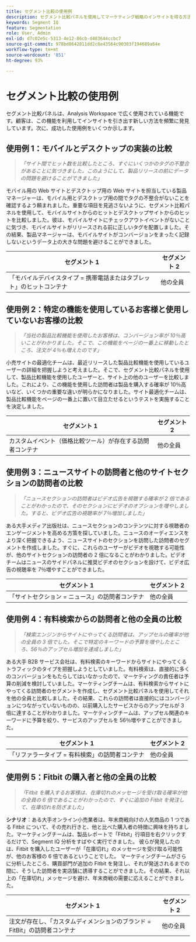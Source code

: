 ```yaml
---
title: セグメント比較の使用例
description: セグメント比較パネルを使用してマーケティング戦略のインサイトを得る方法に関する実際の使用例を説明します。
keywords: Segment IQ
feature: Segmentation
role: User, Admin
exl-id: d7c02e5c-5313-4e12-86cb-d483644ccbc7
source-git-commit: 978bd8642011dd2c8e43564c90303f194689a64e
workflow-type: tm+mt
source-wordcount: '851'
ht-degree: 93%

---
```


# セグメント比較の使用例

セグメント比較パネルは、Analysis Workspace で広く使用されている機能です。顧客は、この機能を利用してインサイトを引き出す新しい方法を頻繁に発見しています。次に、成功した使用例をいくつか示します。

## 使用例 1：モバイルとデスクトップの実装の比較

> *「サイト間でヒット数を比較したところ、すぐにいくつかのタグの不整合があることに気づきました。このようにして、製品リリースの前にデータの問題を避けることができました」*

モバイル用の Web サイトとデスクトップ用の Web サイトを担当している製品マネージャーは、モバイル用とデスクトップ用の間でタグの不整合がないことを確認するよう頼まれました。重要な項目を見逃さないように、セグメント比較パネルを使用して、モバイルサイトからのヒットとデスクトップサイトからのヒットを比較しました。彼は、モバイルサイトにチェックアウトイベントがないことに気づき、モバイルサイトがリリースされる前に正しいタグを配置しました。その結果、製品マネージャーは、モバイルサイトがコンバージョンをまったく記録しないというデータ上の大きな問題を避けることができました。

| セグメント 1 | セグメント 2 |
|--- |--- |
| 「モバイルデバイスタイプ = 携帯電話またはタブレット」のヒットコンテナ | 他の全員 |

## 使用例 2：特定の機能を使用しているお客様と使用していないお客様の比較

> *「当社の製品比較機能を使用したお客様は、コンバージョン率が 10％高いことがわかりました。そこで、この機能をページの一番上に移動したところ、注文が 4％も増えたのです」*

小売サイトの最適化チームは、最近リリースした製品比較機能を使用しているユーザーの詳細を把握しようと考えました。そこで、セグメント比較パネルを使用して、製品比較機能を使用したユーザーと、サイト上の他のユーザーを比較しました。これにより、この機能を使用した訪問者は製品を購入する確率が 10％高いなど、いくつかの重要な違いが明らかになりました。サイト最適化チームは、製品比較機能をページの一番上に置いて目立たせるというテストを実施することを決定しました。

| セグメント 1 | セグメント 2 |
|--- |--- |
| カスタムイベント（価格比較ツール）が存在する訪問者コンテナ | 他の全員 |

## 使用例 3：ニュースサイトの訪問者と他のサイトセクションの訪問者の比較

> *「ニュースセクションの訪問者はビデオ広告を視聴する確率が 2 倍であることがわかったので、そのセクションにビデオのオプションを増やしました。すると、ビデオ広告の視聴率が 7％増加しました」*

ある大手メディア出版社は、ニュースセクションのコンテンツに対する視聴者のエンゲージメントを高める方策を探していました。ニュースのオーディエンスをより深く把握できるよう、ニュースサイトのセクションを訪問した訪問者のセグメントを作成しました。すぐに、これらのユーザーがビデオを視聴する可能性が、他のサイトセクションの訪問者の 2 倍になることがわかりました。ビデオチームはニュースのサイドパネルに推奨ビデオのセクションを設けて、ビデオ広告の視聴率を 7％増やすことができました。

| セグメント 1 | セグメント 2 |
|--- |--- |
| 「サイトセクション = ニュース」の訪問者コンテナ | 他の全員 |

## 使用例 4：有料検索からの訪問者と他の全員の比較

> *「検索エンジンからサイトにやってくる訪問者は、アップセルの確率が他の全員の 3 倍でした。そこで特定のキーワードの予算を増やしたところ、56％のアップセル増加を達成しました」*

ある大手 B2B サービス会社は、有料検索のキーワードからサイトにやってくるトラフィックのタイプを把握しようとしていました。有料検索は、直接的に多くのコンバージョンをもたらしてはいなかったので、マーケティングの責任者は予算の削減を検討していました。マーケティングチームは、有料検索からサイトにやってくる訪問者のセグメントを作成し、セグメント比較パネルを使用してそれを他の全員と比較しました。その結果、これらの訪問者は直接的にはコンバージョンにつながっていないものの、以前購入したサービスからのアップセルが 3 倍に達することがわかりました。マーケティングチームは、アップセル関連のキーワードに予算を絞り、サービスのアップセルを 56％増やすことができました。

| セグメント 1 | セグメント 2 |
|--- |--- |
| 「リファラータイプ = 有料検索」の訪問者コンテナ | 他の全員 |

## 使用例 5：Fitbit の購入者と他の全員の比較

> *「Fitbit を購入するお客様は、在庫切れのメッセージを受け取る確率が他の全員の 6 倍であることがわかったので、すぐに追加の Fitbit を発注して、在庫切れを防ぎました」*

**シナリオ**：ある大手オンライン小売業者は、年末商戦向けの人気商品の 1 つである Fitbit について、その売れ行きと、他と比べた購入者の特徴に興味を持ちました。マーケティングチームは、製品レポートで「Fitbit」行項目を右クリックするだけで、Segment IQ 分析をすばやく実行できました。 彼らが発見したのは、Fitbit を購入したユーザーが「在庫切れ」のメッセージを受け取る可能性が、他のお客様の 6 倍であるということでした。 マーケティングチームがさらに分析したところ、購買部門が追加の Fitbit を発注し、それが発送されるまでの間に、そうした訪問者を実店舗に誘導することができました。その結果、それ以上の「在庫切れ」メッセージを避け、年末商戦の需要に応えることができました。

| セグメント 1 | セグメント 2 |
|--- |--- |
| 注文が存在し、「カスタムディメンションのブランド = FitBit」の訪問者コンテナ | 他の全員 |
